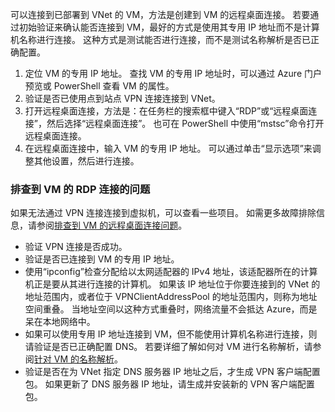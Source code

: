 可以连接到已部署到 VNet 的 VM，方法是创建到 VM 的远程桌面连接。 若要通过初始验证来确认能否连接到 VM，最好的方式是使用其专用 IP 地址而不是计算机名称进行连接。 这种方式是测试能否进行连接，而不是测试名称解析是否已正确配置。 

1. 定位 VM 的专用 IP 地址。 查找 VM 的专用 IP 地址时，可以通过 Azure 门户预览或 PowerShell 查看 VM 的属性。
2. 验证是否已使用点到站点 VPN 连接连接到 VNet。 
3. 打开远程桌面连接，方法是：在任务栏的搜索框中键入“RDP”或“远程桌面连接”，然后选择“远程桌面连接”。 也可在 PowerShell 中使用“mstsc”命令打开远程桌面连接。 
3. 在远程桌面连接中，输入 VM 的专用 IP 地址。 可以通过单击“显示选项”来调整其他设置，然后进行连接。

### <a name="to-troubleshoot-an-rdp-connection-to-a-vm"></a>排查到 VM 的 RDP 连接的问题

如果无法通过 VPN 连接连接到虚拟机，可以查看一些项目。 如需更多故障排除信息，请参阅[排查到 VM 的远程桌面连接问题](/documentation/articles/virtual-machines-windows-troubleshoot-rdp-connection/)。

- 验证 VPN 连接是否成功。
- 验证是否已连接到 VM 的专用 IP 地址。
- 使用“ipconfig”检查分配给以太网适配器的 IPv4 地址，该适配器所在的计算机正是要从其进行连接的计算机。 如果该 IP 地址位于你要连接到的 VNet 的地址范围内，或者位于 VPNClientAddressPool 的地址范围内，则称为地址空间重叠。 当地址空间以这种方式重叠时，网络流量不会抵达 Azure，而是呆在本地网络中。
- 如果可以使用专用 IP 地址连接到 VM，但不能使用计算机名称进行连接，则请验证是否已正确配置 DNS。 若要详细了解如何对 VM 进行名称解析，请参阅[针对 VM 的名称解析](/documentation/articles/virtual-networks-name-resolution-for-vms-and-role-instances/)。
- 验证是否在为 VNet 指定 DNS 服务器 IP 地址之后，才生成 VPN 客户端配置包。 如果更新了 DNS 服务器 IP 地址，请生成并安装新的 VPN 客户端配置包。